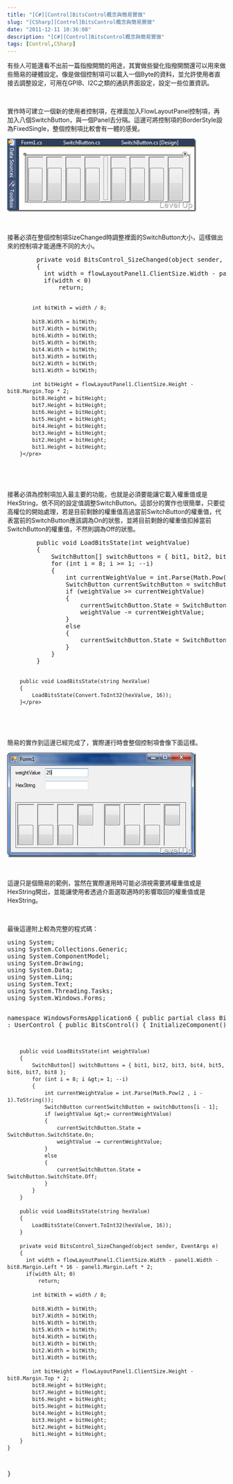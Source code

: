 ```yaml
---
title: "[C#][Control]BitsControl概念與簡易實做"
slug: "[CSharp][Control]BitsControl概念與簡易實做"
date: "2011-12-11 10:36:08"
description: "[C#][Control]BitsControl概念與簡易實做"
tags: [Control,CSharp]
---
```


<p>
	有些人可能還看不出前一篇指撥開關的用途，其實做些變化指撥開關還可以用來做些簡易的硬體設定。像是做個控制項可以載入一個Byte的資料，並允許使用者直接去調整設定，可用在GPIB、I2C之類的通訊界面設定，設定一些位置資訊。</p>
<p>
	 </p>
<p>
	實作時可建立一個新的使用者控制項，在裡面加入FlowLayoutPanel控制項，再加入八個SwitchButton，與一個Panel去分隔。這邊可將控制項的BorderStyle設為FixedSingle，整個控制項比較會有一體的感覺。</p>
<p>
	<img alt="image" border="0" height="168" src="\images\posts\61540\image_thumb_1.png" style="border-bottom: 0px; border-left: 0px; border-top: 0px; border-right: 0px" width="436" /></p>
<p>
	 </p>
<p>
	接著必須在整個控制項SizeChanged時調整裡面的SwitchButton大小，這樣做出來的控制項才能適應不同的大小。</p>
<div class="wlWriterSmartContent" id="scid:812469c5-0cb0-4c63-8c15-c81123a09de7:b0974a3b-122e-4c12-bb4b-c4ca7e050b8a" style="padding-bottom: 0px; margin: 0px; padding-left: 0px; padding-right: 0px; display: inline; float: none; padding-top: 0px">
	<pre class="c#" name="code">
        private void BitsControl_SizeChanged(object sender, EventArgs e)
        {
          int width = flowLayoutPanel1.ClientSize.Width - panel1.Width - bit8.Margin.Left * 16 - panel1.Margin.Left * 2;
          if(width &lt; 0)
              return;

            int bitWith = width / 8;

            bit8.Width = bitWith;
            bit7.Width = bitWith;
            bit6.Width = bitWith;
            bit5.Width = bitWith;
            bit4.Width = bitWith;
            bit3.Width = bitWith;
            bit2.Width = bitWith;
            bit1.Width = bitWith;

            int bitHeight = flowLayoutPanel1.ClientSize.Height - bit8.Margin.Top * 2;
            bit8.Height = bitHeight;
            bit7.Height = bitHeight;
            bit6.Height = bitHeight;
            bit5.Height = bitHeight;
            bit4.Height = bitHeight;
            bit3.Height = bitHeight;
            bit2.Height = bitHeight;
            bit1.Height = bitHeight;
        }</pre>
</div>
<p>
	 </p>
<p>
	接著必須為控制項加入最主要的功能，也就是必須要能讓它載入權重值或是HexString，依不同的設定值調整SwitchButton。這部分的實作也很簡單，只要從高權位的開始處理，若是目前剩餘的權重值高過當前SwitchButton的權重值，代表當前的SwitchButton應該調為On的狀態，並將目前剩餘的權重值扣掉當前SwitchButton的權重值，不然則調為Off的狀態。</p>
<div class="wlWriterSmartContent" id="scid:812469c5-0cb0-4c63-8c15-c81123a09de7:925f23be-d457-42c9-b4f0-13f954e93288" style="padding-bottom: 0px; margin: 0px; padding-left: 0px; padding-right: 0px; display: inline; float: none; padding-top: 0px">
	<pre class="c#" name="code">
        public void LoadBitsState(int weightValue)
        {
            SwitchButton[] switchButtons = { bit1, bit2, bit3, bit4, bit5, bit6, bit7, bit8 };
            for (int i = 8; i &gt;= 1; --i)
            {
                int currentWeightValue = int.Parse(Math.Pow(2 , i - 1).ToString());
                SwitchButton currentSwitchButton = switchButtons[i - 1];
                if (weightValue &gt;= currentWeightValue)
                {
                    currentSwitchButton.State = SwitchButton.SwitchState.On;
                    weightValue -= currentWeightValue;
                }
                else
                {
                    currentSwitchButton.State = SwitchButton.SwitchState.Off;
                }
            }
        }

        public void LoadBitsState(string hexValue)
        {
            LoadBitsState(Convert.ToInt32(hexValue, 16));
        }</pre>
</div>
<p>
	 </p>
<p>
	簡易的實作到這邊已經完成了，實際運行時會整個控制項會像下面這樣。</p>
<p>
	<img alt="image" border="0" height="241" src="\images\posts\61540\image_thumb.png" style="border-bottom: 0px; border-left: 0px; border-top: 0px; border-right: 0px" width="436" /></p>
<p>
	 </p>
<p>
	這邊只是個簡易的範例，當然在實際運用時可能必須視需要將權重值或是HexString開出，並能讓使用者透過介面選取適時的影響取回的權重值或是HexString。</p>
<p>
	 </p>
<p>
	最後這邊附上較為完整的程式碼：</p>
<div class="wlWriterSmartContent" id="scid:812469c5-0cb0-4c63-8c15-c81123a09de7:7fd94a69-a5e9-45c0-a990-1431a88c8b5c" style="padding-bottom: 0px; margin: 0px; padding-left: 0px; padding-right: 0px; display: inline; float: none; padding-top: 0px">
	<pre class="c#" name="code">
using System;
using System.Collections.Generic;
using System.ComponentModel;
using System.Drawing;
using System.Data;
using System.Linq;
using System.Text;
using System.Threading.Tasks;
using System.Windows.Forms;

namespace WindowsFormsApplication6
{
    public partial class BitsControl : UserControl
    {
        public BitsControl()
        {
            InitializeComponent();
        }

        public void LoadBitsState(int weightValue)
        {
            SwitchButton[] switchButtons = { bit1, bit2, bit3, bit4, bit5, bit6, bit7, bit8 };
            for (int i = 8; i &gt;= 1; --i)
            {
                int currentWeightValue = int.Parse(Math.Pow(2 , i - 1).ToString());
                SwitchButton currentSwitchButton = switchButtons[i - 1];
                if (weightValue &gt;= currentWeightValue)
                {
                    currentSwitchButton.State = SwitchButton.SwitchState.On;
                    weightValue -= currentWeightValue;
                }
                else
                {
                    currentSwitchButton.State = SwitchButton.SwitchState.Off;
                }
            }
        }

        public void LoadBitsState(string hexValue)
        {
            LoadBitsState(Convert.ToInt32(hexValue, 16));
        }

        private void BitsControl_SizeChanged(object sender, EventArgs e)
        {
          int width = flowLayoutPanel1.ClientSize.Width - panel1.Width - bit8.Margin.Left * 16 - panel1.Margin.Left * 2;
          if(width &lt; 0)
              return;

            int bitWith = width / 8;

            bit8.Width = bitWith;
            bit7.Width = bitWith;
            bit6.Width = bitWith;
            bit5.Width = bitWith;
            bit4.Width = bitWith;
            bit3.Width = bitWith;
            bit2.Width = bitWith;
            bit1.Width = bitWith;

            int bitHeight = flowLayoutPanel1.ClientSize.Height - bit8.Margin.Top * 2;
            bit8.Height = bitHeight;
            bit7.Height = bitHeight;
            bit6.Height = bitHeight;
            bit5.Height = bitHeight;
            bit4.Height = bitHeight;
            bit3.Height = bitHeight;
            bit2.Height = bitHeight;
            bit1.Height = bitHeight;
        }
    }
}</pre>
</div>
<p>
	 </p>
